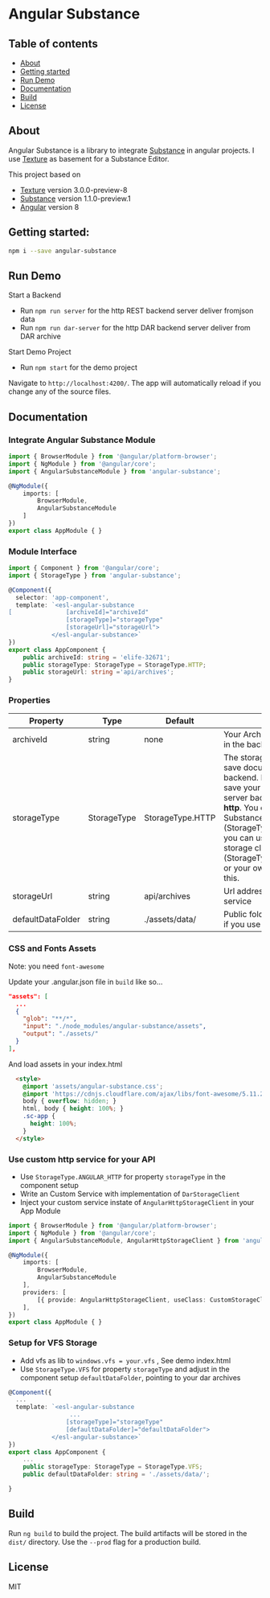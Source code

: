 # Angular Substance


## Table of contents

- [About](#about)
- [Getting started](#getting-started)
- [Run Demo](#run-demo)
- [Documentation](#documentation)
- [Build](#build)
- [License](#license)

## About

Angular Substance is a library to integrate [Substance](https://github.com/substance/substance) in angular projects. I use [Texture](https://github.com/substance/texture) as basement for a Substance Editor.

This project based on 
- [Texture](https://github.com/substance/texture) version 3.0.0-preview-8
- [Substance](https://github.com/substance/substance) version 1.1.0-preview.1
- [Angular](https://github.com/angular/angular) version 8

## Getting started:

```bash
npm i --save angular-substance
```

## Run Demo

Start a Backend
- Run `npm run server` for the http REST backend server deliver fromjson data
- Run `npm run dar-server` for the http DAR backend server deliver from DAR archive

Start Demo Project
- Run `npm start` for the demo project

Navigate to `http://localhost:4200/`. The app will automatically reload if you change any of the source files.

## Documentation

### Integrate Angular Substance Module

```typescript
import { BrowserModule } from '@angular/platform-browser';
import { NgModule } from '@angular/core';
import { AngularSubstanceModule } from 'angular-substance';

@NgModule({
    imports: [
        BrowserModule,
        AngularSubstanceModule
    ]
})
export class AppModule { }
```

### Module Interface

```typescript
import { Component } from '@angular/core';
import { StorageType } from 'angular-substance';

@Component({
  selector: 'app-component',
  template: `<esl-angular-substance
[               [archiveId]="archiveId" 
                [storageType]="storageType" 
                [storageUrl]="storageUrl">
            </esl-angular-substance>`
})
export class AppComponent {
    public archiveId: string = 'elife-32671';
    public storageType: StorageType = StorageType.HTTP;
    public storageUrl: string ='api/archives';
}
```

### Properties

Property | Type | Default | Description
------------ | ------------- | ------------- | -------------
archiveId | string | none | Your Archive name or id to find in the backend storage.
storageType | StorageType | StorageType.HTTP | The storage client you use to save documents in the backend. Normally you want save your documents in a server backend sending over **http**. You can use the Substance http storage client (StorageType.HTTP), As well you can use Angular http storage client (StorageType.ANGULAR_HTTP) or your own implementation of this.
storageUrl | string | api/archives |Url address for your backend service
defaultDataFolder | string | ./assets/data/ | Public folder with dar archives if you use VFS


### CSS and Fonts Assets

Note: you need `font-awesome`

Update your .angular.json file in `build` like so...

```json
"assets": [
  ...
  {
    "glob": "**/*",
    "input": "./node_modules/angular-substance/assets",
    "output": "./assets/"
  }
],
```

And load assets in your index.html


```html
  <style>
    @import 'assets/angular-substance.css';
    @import 'https://cdnjs.cloudflare.com/ajax/libs/font-awesome/5.11.2/css/all.css';
    body { overflow: hidden; }
    html, body { height: 100%; }
    .sc-app {
      height: 100%;
    }
  </style>

```


### Use custom http service for your API

- Use `StorageType.ANGULAR_HTTP` for property `storageType` in the component setup
- Write an Custom Service with implementation of `DarStorageClient`
- Inject your custom service instate of `AngularHttpStorageClient` in your App Module

```typescript
import { BrowserModule } from '@angular/platform-browser';
import { NgModule } from '@angular/core';
import { AngularSubstanceModule, AngularHttpStorageClient } from 'angular-substance';

@NgModule({
    imports: [
        BrowserModule,
        AngularSubstanceModule
    ],
    providers: [
        [{ provide: AngularHttpStorageClient, useClass: CustomStorageClientService }]
    ],
})
export class AppModule { }
```

### Setup for VFS Storage

- Add vfs as lib to `windows.vfs = your.vfs` , See demo index.html
- Use `StorageType.VFS` for property `storageType` and adjust in the component setup `defaultDataFolder`, pointing to your dar archives 
```typescript
@Component({
  ...
  template: `<esl-angular-substance
                 ...
                [storageType]="storageType"
                [defaultDataFolder]="defaultDataFolder">
            </esl-angular-substance>`
})
export class AppComponent {
    ...
    public storageType: StorageType = StorageType.VFS;
    public defaultDataFolder: string = './assets/data/';

}
```

## Build

Run `ng build` to build the project. The build artifacts will be stored in the `dist/` directory. Use the `--prod` flag for a production build.

## License

MIT
